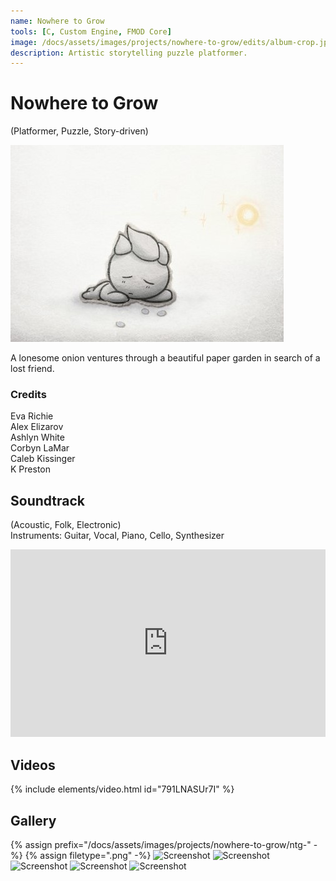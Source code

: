 ```yaml
---
name: Nowhere to Grow
tools: [C, Custom Engine, FMOD Core]
image: /docs/assets/images/projects/nowhere-to-grow/edits/album-crop.jpg
description: Artistic storytelling puzzle platformer.
---
```

# Nowhere to Grow
(Platformer, Puzzle, Story-driven)

<div class="row">
<div class="col">
<img src="/docs/assets/images/projects/nowhere-to-grow/edits/album-crop.jpg" alt="Title Image">
</div>
<div class="col">

A lonesome onion ventures through a beautiful paper garden in search of a lost friend. 
</div>
</div>

### Credits
Eva Richie\
Alex Elizarov\
Ashlyn White\
Corbyn LaMar\
Caleb Kissinger\
K Preston

## Soundtrack
(Acoustic, Folk, Electronic)\
Instruments: Guitar, Vocal, Piano, Cello, Synthesizer

<iframe width="100%" height="300" scrolling="no" frameborder="no" allow="autoplay" src="https://w.soundcloud.com/player/?url=https%3A//api.soundcloud.com/playlists/1680881013&color=%23ff7e1c&auto_play=false&hide_related=false&show_comments=true&show_user=true&show_reposts=false&show_teaser=true"></iframe>

## Videos
{% include elements/video.html id="791LNASUr7I" %}

## Gallery
{% assign prefix="/docs/assets/images/projects/nowhere-to-grow/ntg-" -%}
{% assign filetype=".png" -%}
<img src="{{prefix}}1{{filetype}}" alt="Screenshot">
<img src="{{prefix}}2{{filetype}}" alt="Screenshot">
<img src="{{prefix}}3{{filetype}}" alt="Screenshot">
<img src="{{prefix}}4{{filetype}}" alt="Screenshot">
<img src="{{prefix}}5{{filetype}}" alt="Screenshot">